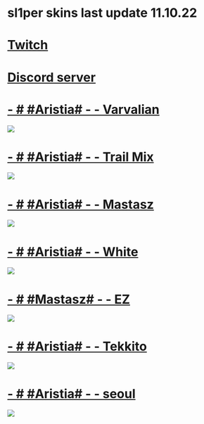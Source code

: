 # sl1per skins **last update 11.10.22**
# **[Twitch](https://www.twitch.tv/sl1per__)**

# **[Discord server](https://discord.com/invite/2THdBXyua2)**

# [- # #Aristia# - - Varvalian](https://www.dropbox.com/s/48dcytp0ed32tyu/Varv.osk?dl=0)
![](https://osu.ppy.sh/ss/17599721/4526)

# [- # #Aristia# - - Trail Mix](https://mega.nz/file/YZ1CxLYS#DhU3H_HtYsUG2AuEnWHw7-A1d4ErV10tev4Oai_g3-g)
![](https://osu.ppy.sh/ss/17737798/2226)

# [- # #Aristia# - - Mastasz](https://drive.google.com/file/d/1ccN7ySn7z_v_Y1JdjiXfRfFlZVD74rgP/view?usp=sharing)
![](https://osu.ppy.sh/ss/18088702/54ea)

# [- # #Aristia# - - White](https://mega.nz/file/3CR10YLY#WrhKxXepeVhSauqRY2Xflscags5w9cqncVKXdlH0esY)
![](https://osu.ppy.sh/ss/18088710/3003)

# [- # #Mastasz# - - EZ](https://mega.nz/folder/SRMhGDgB#lXqlAOWI2RwD_Qb6dRWGVg/file/vV1FXIob)
![](https://osu.ppy.sh/ss/18088722/d2f5)

# [- # #Aristia# - - Tekkito](https://mega.nz/file/Cq5FEK7A#8-GUO9q9UDmgaPh4maFex1C3AEonL0AKBFrBPnPf0T0)
![](https://user-images.githubusercontent.com/37017946/188500980-f2c78c4f-9f69-47fc-9615-fbce886a0dc8.png)

# [- # #Aristia# - - seoul](https://drive.google.com/file/d/1XJ_XgsTbQ1s2XjzBmK67kgnMiwz7EAJZ/view?usp=sharing)
![](https://osu.ppy.sh/ss/18184080/0521)




